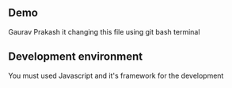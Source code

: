 ## Demo
Gaurav Prakash it changing this file using git bash terminal 

## Development environment
You must used Javascript and it's framework for the development

